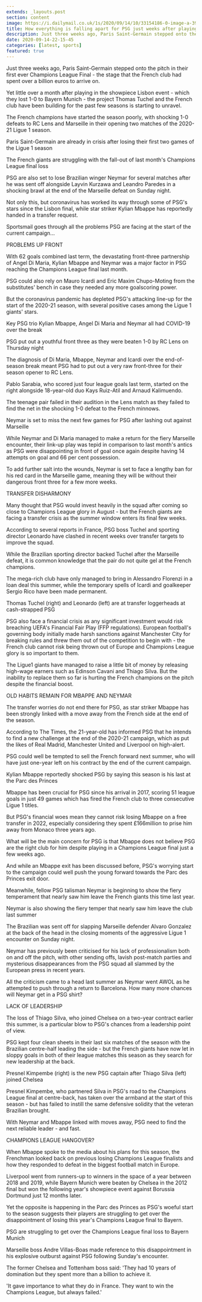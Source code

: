 ```yaml
---
extends: _layouts.post
section: content
image: https://i.dailymail.co.uk/1s/2020/09/14/10/33154186-0-image-a-39_1600077455921.jpg 
title: How everything is falling apart for PSG just weeks after playing in the Champions League final  
description: Just three weeks ago, Paris Saint-Germain stepped onto the pitch in their first ever Champions League Final, now they lie in a crisis just two games into the new Ligue 1 season. 
date: 2020-09-14-22-15-45 
categories: [latest, sports] 
featured: true 
--- 
```

Just three weeks ago, Paris Saint-Germain stepped onto the pitch in their first ever Champions League Final - the stage that the French club had spent over a billion euros to arrive on.

Yet little over a month after playing in the showpiece Lisbon event - which they lost 1-0 to Bayern Munich - the project Thomas Tuchel and the French club have been building for the past few seasons is starting to unravel.

The French champions have started the season poorly, with shocking 1-0 defeats to RC Lens and Marseille in their opening two matches of the 2020-21 Ligue 1 season.

Paris Saint-Germain are already in crisis after losing their first two games of the Ligue 1 season

The French giants are struggling with the fall-out of last month's Champions League final loss

PSG are also set to lose Brazilian winger Neymar for several matches after he was sent off alongside Layvin Kurzawa and Leandro Paredes in a shocking brawl at the end of the Marseille defeat on Sunday night. 

Not only this, but coronavirus has worked its way through some of PSG's stars since the Lisbon final, while star striker Kylian Mbappe has reportedly handed in a transfer request.

Sportsmail goes through all the problems PSG are facing at the start of the current campaign...

PROBLEMS UP FRONT 

With 62 goals combined last term, the devastating front-three partnership of Angel Di Maria, Kylian Mbappe and Neymar was a major factor in PSG reaching the Champions League final last month. 

PSG could also rely on Mauro Icardi and Eric Maxim Chupo-Moting from the substitutes' bench in case they needed any more goalscoring power.

But the coronavirus pandemic has depleted PSG's attacking line-up for the start of the 2020-21 season, with several positive cases among the Ligue 1 giants' stars. 

Key PSG trio Kylian Mbappe, Angel Di Maria and Neymar all had COVID-19 over the break

PSG put out a youthful front three as they were beaten 1-0 by RC Lens on Thursday night

The diagnosis of Di Maria, Mbappe, Neymar and Icardi over the end-of-season break meant PSG had to put out a very raw front-three for their season opener to RC Lens.

Pablo Sarabia, who scored just four league goals last term, started on the right alongside 18-year-old duo Kays Ruiz-Atil and Arnaud Kalimuendo. 

The teenage pair failed in their audition in the Lens match as they failed to find the net in the shocking 1-0 defeat to the French minnows.

Neymar is set to miss the next few games for PSG after lashing out against Marseille

While Neymar and Di Maria managed to make a return for the fiery Marseille encounter, their link-up play was tepid in comparison to last month's antics as PSG were disappointing in front of goal once again despite having 14 attempts on goal and 66 per cent possession. 

To add further salt into the wounds, Neymar is set to face a lengthy ban for his red card in the Marseille game, meaning they will be without their dangerous front three for a few more weeks.   

TRANSFER DISHARMONY 

Many thought that PSG would invest heavily in the squad after coming so close to Champions League glory in August - but the French giants are facing a transfer crisis as the summer window enters its final few weeks. 

According to several reports in France, PSG boss Tuchel and sporting director Leonardo have clashed in recent weeks over transfer targets to improve the squad. 

While the Brazilian sporting director backed Tuchel after the Marseille defeat, it is common knowledge that the pair do not quite gel at the French champions. 

The mega-rich club have only managed to bring in Alessandro Florenzi in a loan deal this summer, while the temporary spells of Icardi and goalkeeper Sergio Rico have been made permanent.  

Thomas Tuchel (right) and Leonardo (left) are at transfer loggerheads at cash-strapped PSG

PSG also face a financial crisis as any significant investment would risk breaching UEFA's Financial Fair Play (FFP regulations). European football's governing body initially made harsh sanctions against Manchester City for breaking rules and threw them out of the competition to begin with - the French club cannot risk being thrown out of Europe and Champions League glory is so important to them.

The Ligue1 giants have managed to raise a little bit of money by releasing high-wage earners such as Edinson Cavani and Thiago Silva. But the inability to replace them so far is hurting the French champions on the pitch despite the financial boost. 

OLD HABITS REMAIN FOR MBAPPE AND NEYMAR 

The transfer worries do not end there for PSG, as star striker Mbappe has been strongly linked with a move away from the French side at the end of the season.

According to The Times, the 21-year-old has informed PSG that he intends to find a new challenge at the end of the 2020-21 campaign, which as put the likes of Real Madrid, Manchester United and Liverpool on high-alert. 

PSG could well be tempted to sell the French forward next summer, who will have just one-year left on his contract by the end of the current campaign.

Kylian Mbappe reportedly shocked PSG by saying this season is his last at the Parc des Princes

Mbappe has been crucial for PSG since his arrival in 2017, scoring 51 league goals in just 49 games which has fired the French club to three consecutive Ligue 1 titles. 

But PSG's financial woes mean they cannot risk losing Mbappe on a free transfer in 2022, especially considering they spent £166million to prise him away from Monaco three years ago. 

What will be the main concern for PSG is that Mbappe does not believe PSG are the right club for him despite playing in a Champions League final just a few weeks ago.  

And while an Mbappe exit has been discussed before, PSG's worrying start to the campaign could well push the young forward towards the Parc des Princes exit door. 

Meanwhile, fellow PSG talisman Neymar is beginning to show the fiery temperament that nearly saw him leave the French giants this time last year.

Neymar is also showing the fiery temper that nearly saw him leave the club last summer

The Brazilian was sent off for slapping Marseille defender Alvaro Gonzalez at the back of the head in the closing moments of the aggressive Ligue 1 encounter on Sunday night. 

Neymar has previously been criticised for his lack of professionalism both on and off the pitch, with other sending offs, lavish post-match parties and mysterious disappearances from the PSG squad all slammed by the European press in recent years. 

All the criticism came to a head last summer as Neymar went AWOL as he attempted to push through a return to Barcelona. How many more chances will Neymar get in a PSG shirt? 

LACK OF LEADERSHIP 

The loss of Thiago Silva, who joined Chelsea on a two-year contract earlier this summer, is a particular blow to PSG's chances from a leadership point of view. 

PSG kept four clean sheets in their last six matches of the season with the Brazilian centre-half leading the side - but the French giants have now let in sloppy goals in both of their league matches this season as they search for new leadership at the back.

Presnel Kimpembe (right) is the new PSG captain after Thiago Silva (left) joined Chelsea 

Presnel Kimpembe, who partnered Silva in PSG's road to the Champions League final at centre-back, has taken over the armband at the start of this season - but has failed to instill the same defensive solidity that the veteran Brazilian brought. 

With Neymar and Mbappe linked with moves away, PSG need to find the next reliable leader - and fast.  

CHAMPIONS LEAGUE HANGOVER? 

When Mbappe spoke to the media about his plans for this season, the Frenchman looked back on previous losing Champions League finalists and how they responded to defeat in the biggest football match in Europe.

Liverpool went from runners-up to winners in the space of a year between 2018 and 2019, while Bayern Munich were beaten by Chelsea in the 2012 final but won the following year's showpiece event against Borussia Dortmund just 12 months later.

Yet the opposite is happening in the Parc des Princes as PSG's woeful start to the season suggests their players are struggling to get over the disappointment of losing this year's Champions League final to Bayern.

PSG are struggling to get over the Champions League final loss to Bayern Munich

Marseille boss Andre Villas-Boas made reference to this disappointment in his explosive outburst against PSG following Sunday's encounter.

The former Chelsea and Tottenham boss said: 'They had 10 years of domination but they spent more than a billion to achieve it.

'It gave importance to what they do in France. They want to win the Champions League, but always failed.' 

